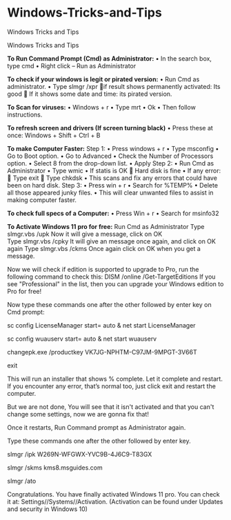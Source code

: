 # Windows-Tricks-and-Tips
Windows Tricks and Tips

Windows Tricks and Tips

 **To Run Command Prompt (Cmd) as Administrator:**
•	In the search box, type cmd
•	Right click – Run as Administrator 

**To check if your windows is legit or pirated version:**
•	Run Cmd as administrator.
•	Type slmgr /xpr 
  if result shows permanently activated: Its good
   If it shows some date and time: its pirated version.

**To Scan for viruses:**
•	Windows + r
•	Type mrt
•	Ok
•	Then follow instructions. 

**To refresh screen and drivers (If screen turning black)**
•	Press these at once: Windows + Shift + Ctrl + B

**To make Computer Faster:**
  Step 1:
    •	Press windows + r
    •	Type msconfig
    •	Go to Boot option.
    •	Go to Advanced 
    •	Check the Number of Processors option.
    •	Select 8 from the drop-down list. 
    •	Apply
  Step 2:
    •	Run Cmd as Administrator
    •	Type wmic
    •	If statis is OK  Hard disk is fine
    •	If any error:
      	Type exit
      	Type chkdsk
    •	This scans and fix any errors that could have been on hard disk. 
  Step 3:
    •	Press win + r
    •	Search for %TEMP%
    •	Delete all those appeared junky files. 
    •	This will clear unwanted files to assist in making computer faster. 


**To check full specs of a Computer:**
•	Press Win + r
•	Search for msinfo32

**To Activate Windows 11 pro for free:**
  Run Cmd as Administrator 
  Type slmgr.vbs /upk
    Now it will give a message, click on OK      
  Type slmgr.vbs /cpky
  	It will give an message once again, and click on OK again
  Type slmgr.vbs /ckms
  	Once again click on OK when you get a message.
   
  Now we will check if edition is supported to upgrade to Pro, run the following command to check this: DISM /online /Get-TargetEditions If you see "Professional" in the list, then you can upgrade your Windows edition to Pro for free!
  
  Now type these commands one after the other followed by enter key on Cmd prompt: 
  
  sc config LicenseManager start= auto & net start LicenseManager
  
  sc config wuauserv start= auto & net start wuauserv
  
  changepk.exe /productkey VK7JG-NPHTM-C97JM-9MPGT-3V66T
  
  exit
  
  This will run an installer that shows % complete. Let it complete and restart. If you encounter any error, that’s normal too, just click exit and restart the computer. 
  
  But we are not done, You will see that it isn't activated and that you can't change some settings, now we are gonna fix that!
  
  Once it restarts, Run Command prompt as Administrator again.
  
  Type these commands one after the other followed by enter key. 
  
  slmgr /ipk W269N-WFGWX-YVC9B-4J6C9-T83GX
  
  slmgr /skms kms8.msguides.com
  
  slmgr /ato
  
  Congratulations. You have finally activated Windows 11 pro. You can check it at: Settings//Systems//Activation. (Activation can be found under Updates and security in Windows 10)


